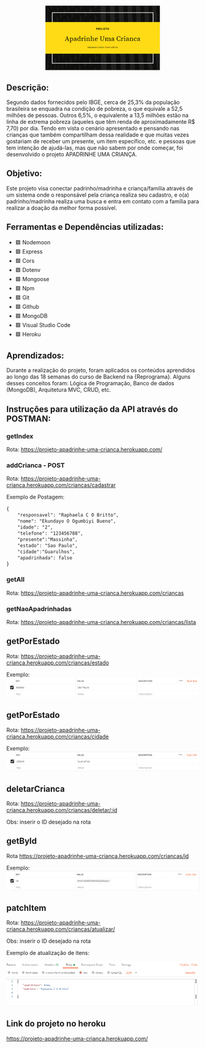 <p align="center">
 <img src = "img/logo.png"  width="300"> 
</p>

 ## Descrição:
Segundo dados fornecidos pelo IBGE, cerca de 25,3% da população brasileira se enquadra na condição de pobreza, o que equivale a 52,5 milhões de pessoas. Outros 6,5%, o equivalente a 13,5 milhões estão na linha de extrema pobreza (aqueles que têm renda de aproximadamente R$ 7,70) por dia.
Tendo em vista o cenário apresentado e pensando nas crianças que também compartilham dessa realidade e que muitas vezes gostariam de receber um presente, um item específico, etc. e pessoas que tem intenção de ajudá-las, mas que não sabem por onde começar, foi desenvolvido o projeto APADRINHE UMA CRIANÇA.

## Objetivo:
Este projeto visa conectar padrinho/madrinha e criança/família através de um sistema onde o responsável pela criança realiza seu cadastro, e o(a) padrinho/madrinha realiza uma busca e entra em contato com a família para realizar a doação da melhor forma possível.


## Ferramentas e Dependências utilizadas:
- :green_square: Nodemoon
- :green_square: Express
- :green_square: Cors
- :green_square: Dotenv
- :green_square: Mongoose
- :green_square: Npm
- :green_square: Git
- :green_square: Github
- :green_square: MongoDB
- :green_square: Visual Studio Code
- :green_square: Heroku

## Aprendizados:
Durante a realização do projeto, foram aplicados os conteúdos aprendidos ao longo das 18 semanas do curso
de Backend na {Reprograma}.
Alguns desses conceitos foram: Lógica de Programação, Banco de dados (MongoDB), Arquitetura MVC, CRUD, etc.

## Instruções para utilização da API através do POSTMAN:

### getIndex
Rota: https://projeto-apadrinhe-uma-crianca.herokuapp.com/

### addCrianca - POST
Rota: https://projeto-apadrinhe-uma-crianca.herokuapp.com/criancas/cadastrar

Exemplo de Postagem:
```
{
    "responsavel": "Raphaela C O Britto",
    "nome": "Ekundayo O Ogumbiyi Bueno",  
    "idade": "2",
    "telefone": "123456788",
    "presente":"Massinha",
    "estado": "Sao Paulo",
    "cidade":"Guarulhos",
    "apadrinhada": false
}
```

### getAll 
Rota: https://projeto-apadrinhe-uma-crianca.herokuapp.com/criancas


### getNaoApadrinhadas
Rota: https://projeto-apadrinhe-uma-crianca.herokuapp.com/criancas/lista

## getPorEstado
Rota: https://projeto-apadrinhe-uma-crianca.herokuapp.com/criancas/estado

Exemplo:  
<img src = "img/getPorEstado.png" > 

## getPorEstado
Rota: https://projeto-apadrinhe-uma-crianca.herokuapp.com/criancas/cidade

Exemplo:  
<img src = "img/getPorCidade.png" > 

## deletarCrianca
Rota: https://projeto-apadrinhe-uma-crianca.herokuapp.com/criancas/deletar/:id

Obs: inserir o ID desejado na rota 

## getById
Rota https://projeto-apadrinhe-uma-crianca.herokuapp.com/criancas/id

Exemplo:  
<img src = "img/getById.png" > 

## patchItem
Rota: https://projeto-apadrinhe-uma-crianca.herokuapp.com/criancas/atualizar/

Obs: inserir o ID desejado na rota 

Exemplo de atualização de itens:

<img src = "img/patchItem.png" > 

## Link do projeto no heroku
https://projeto-apadrinhe-uma-crianca.herokuapp.com/






